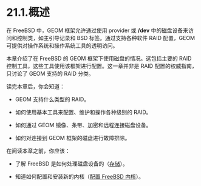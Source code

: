 # 21.1.概述

在 FreeBSD 中，GEOM 框架允许通过使用 provider 或 **/dev** 中的磁盘设备来访问和控制类，如主引导记录和 BSD 标签。通过支持各种软件 RAID 配置，GEOM 可提供对操作系统和操作系统工具的透明访问。

本章介绍了在 FreeBSD 的 GEOM 框架下使用磁盘的情况。这包括主要的 RAID 控制工具，这些工具使用该框架进行配置。这一章并非是 RAID 配置的权威指南，只讨论了 GEOM 支持的 RAID 分类。

读完本章后，你会知道：

- GEOM 支持什么类型的 RAID。

- 如何使用基本工具来配置、维护和操作各种级别的 RAID。

- 如何通过 GEOM 镜像、条带、加密和远程连接磁盘设备。

- 如何对连接到 GEOM 框架的磁盘进行故障排除。

在阅读本章之前，你应该：

- 了解 FreeBSD 是如何处理磁盘设备的（[存储](https://docs.freebsd.org/en/books/handbook/disks/index.html#disks)）。

- 知道如何配置和安装新的内核（[配置 FreeBSD 内核](https://docs.freebsd.org/en/books/handbook/kernelconfig/index.html#kernelconfig)）。